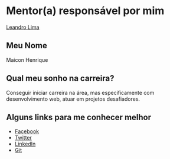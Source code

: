 
# Mentor(a) responsável por mim

[Leandro Lima](/profiles/mentors/profiles/leandro_lima.md)

## Meu Nome

Maicon Henrique

## Qual meu sonho na carreira?

Conseguir iniciar carreira na área, mas especificamente com desenvolvimento web, atuar em projetos desafiadores.

## Alguns links para me conhecer melhor

- [Facebook](https://www.facebook.com/maiconhenriquekcond)
- [Twitter](https://twitter.com/Maicon2013SP)
- [LinkedIn](https://www.linkedin.com/in/maicon-henrique-raimundo-8441b368)
- [Git](https://github.com/maiconkcond)
